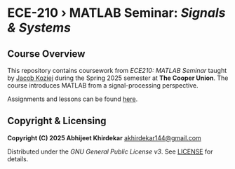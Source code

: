 # ECE-210 ›  MATLAB Seminar: *Signals &amp; Systems*

## Course Overview

This repository contains coursework from *ECE210: MATLAB Seminar* taught by [Jacob Koziej](https://github.com/jacobkoziej) during the Spring 2025 semester at **The Cooper Union**. The course introduces MATLAB from a signal-processing perspective. 

Assignments and lessons can be found [here](https://github.com/jacobkoziej/jk-ece210/tree/build/assignments).

## Copyright & Licensing

**Copyright (C) 2025 Abhijeet Khirdekar** <akhirdekar144@gmail.com>

Distributed under the *GNU General Public License v3*. See [LICENSE](https://github.com/akhirdekar/ece-210/blob/main/LICENSE) for details.
